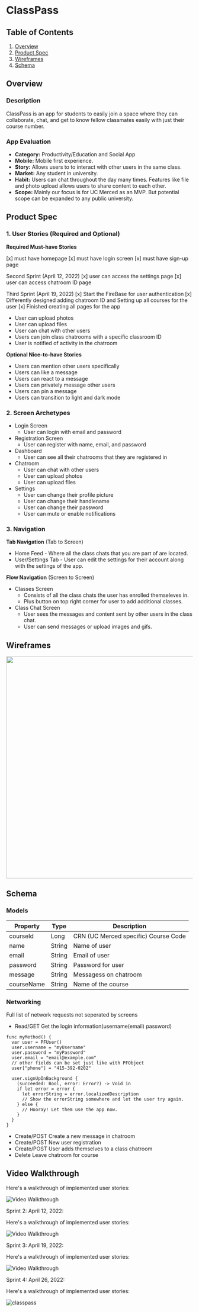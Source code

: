 <!-- Original App Design Project
=== -->

# ClassPass

## Table of Contents
1. [Overview](#Overview)
1. [Product Spec](#Product-Spec)
1. [Wireframes](#Wireframes) 
2. [Schema](#Schema)

## Overview
### Description
ClassPass is an app for students to easily join a space where they can collaborate, chat, and get to know fellow classmates easily with just their course number. 

### App Evaluation
- **Category:** Productivity/Education and Social App
- **Mobile:** Mobile first experience.
- **Story:** Allows users to to interact with other users in the same class.
- **Market:** Any student in university. 
- **Habit:** Users can chat throughout the day many times. Features like file and photo upload allows users to share content to each other. 
- **Scope:** Mainly our focus is for UC Merced as an MVP. But potential scope can be expanded to any public university. 

## Product Spec 

### 1. User Stories (Required and Optional)

**Required Must-have Stories**

[x] must have homepage
[x] must have login screen
[x] must have sign-up page

Second Sprint (April 12, 2022)
[x] user can access the settings page
[x] user can access chatroom ID page

Third Sprint (April 19, 2022)
[x] Start the FireBase for user authentication
[x] Differently designed adding chatroom ID and Setting up all courses for the user
[x] Finished creating all pages for the app



* User can upload photos
* User can upload files
* User can chat with other users
* Users can join class chatrooms with a specific classroom ID
* User is notified of activity in the chatroom

**Optional Nice-to-have Stories**

* Users can mention other users specifically
* Users can like a message
* Users can react to a message
* Users can privately message other users
* Users can pin a message
* Users can transition to light and dark mode

### 2. Screen Archetypes

* Login Screen
    * User can login with email and password
* Registration Screen
    * User can register with name, email, and password
* Dashboard
    * User can see all their chatrooms that they are registered in
* Chatroom
    * User can chat with other users
    * User can upload photos
    * User can upload files
* Settings
    * User can change their profile picture
    * User can change their handlename
    * User can change their password
    * User can mute or enable notifications


### 3. Navigation

**Tab Navigation** (Tab to Screen)

* Home Feed - Where all the class chats that you are part of are located.
* User/Settings Tab - User can edit the settings for their account along with the settings of the app.
<!-- * [fill out your third tab]
 -->
**Flow Navigation** (Screen to Screen)

* Classes Screen
   * Consists of all the class chats the user has enrolled themseleves in. 
   * Plus button on top right corner for user to add additional classes.
* Class Chat Screen
   * User sees the messages and content sent by other users in the class chat.
   * User can send messages or upload images and gifs.

## Wireframes
<img src="https://github.com/akheel-s/ClassChat-Project/blob/main/wireframes.png" width=600>

<!-- ### [BONUS] Digital Wireframes & Mockups

### [BONUS] Interactive Prototype -->

## Schema 
### Models

| Property     | Type      | Description     |
| ------------- | ------------- | -------- |
| courseId          | Long         | CRN (UC Merced specific) Course Code  |
| name           | String         | Name of user  |
| email           | String         |  Email of user |
| password           | String         | Password for user |
| message           | String         | Messagess on chatroom |
| courseName           | String         | Name of the course |


### Networking
Full list of network requests not seperated by screens
- Read/GET Get the login information(username(email) password)
```
func myMethod() {
  var user = PFUser()
  user.username = "myUsername"
  user.password = "myPassword"
  user.email = "email@example.com"
  // other fields can be set just like with PFObject
  user["phone"] = "415-392-0202"

  user.signUpInBackground {
    (succeeded: Bool, error: Error?) -> Void in
    if let error = error {
      let errorString = error.localizedDescription
      // Show the errorString somewhere and let the user try again.
    } else {
      // Hooray! Let them use the app now.
    }
  }
}
```
- Create/POST Create a new message in chatroom
- Create/POST New user registration
- Create/POST User adds themselves to a class chatroom
- Delete Leave chatroom for course

## Video Walkthrough

Here's a walkthrough of implemented user stories:

<img src='http://g.recordit.co/xlybGZRC6c.gif' title='Video Walkthrough' width='' alt='Video Walkthrough' />

Sprint 2: April 12, 2022: 

Here's a walkthrough of implemented user stories:

<img src='http://g.recordit.co/Rtwvz2idNV.gif' title='Video Walkthrough' width='' alt='Video Walkthrough' />


Sprint 3: April 19, 2022: 

Here's a walkthrough of implemented user stories:

<img src='http://g.recordit.co/m2Zbf8k7cd.gif' title='Video Walkthrough' width='' alt='Video Walkthrough' />

Sprint 4: April 26, 2022:

Here's a walkthrough of implemented user stories:

![classpass](https://user-images.githubusercontent.com/75554919/165581711-a82a9f6c-410f-4ea4-b5a2-3c848f70c93b.gif)




